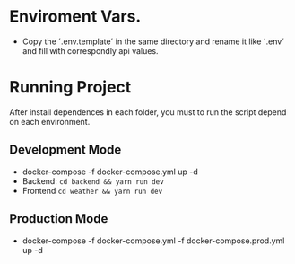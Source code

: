 # Enviroment Vars.
- Copy the ´.env.template´ in the same directory and rename it like ´.env´ and fill with correspondly api values.

# Running Project
After install dependences in each folder, you must to run the script depend on each environment.

## Development Mode
- docker-compose -f docker-compose.yml up -d
- Backend: `cd backend && yarn run dev`
- Frontend `cd weather && yarn run dev`

## Production Mode
- docker-compose -f docker-compose.yml -f docker-compose.prod.yml up -d
